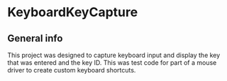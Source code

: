 # KeyboardKeyCapture

## General info
This project was designed to capture keyboard input and display the key that was entered and the key ID. This was test code for part of a mouse driver to create custom keyboard shortcuts.
